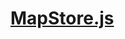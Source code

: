 

<!-- Start www/mocks/MapStore.js -->

# [MapStore.js](MapStore.js)

<!-- End www/mocks/MapStore.js -->

